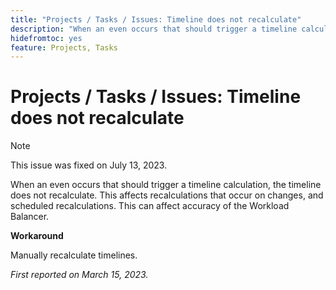 ```yaml
---
title: "Projects / Tasks / Issues: Timeline does not recalculate"
description: "When an even occurs that should trigger a timeline calculation, the timeline does not recalculate. This affects recalculations that occur on changes, and scheduled recalculations. This can affect accuracy of the Workload Balancer."
hidefromtoc: yes
feature: Projects, Tasks
---
```


# Projects / Tasks / Issues: Timeline does not recalculate

>[!NOTE]
>
>This issue was fixed on July 13, 2023.

When an even occurs that should trigger a timeline calculation, the timeline does not recalculate. This affects recalculations that occur on changes, and scheduled recalculations. This can affect accuracy of the Workload Balancer.

**Workaround**

Manually recalculate timelines.

_First reported on March 15, 2023._

